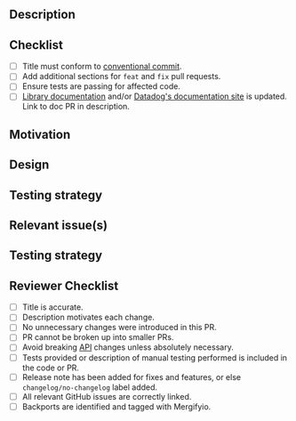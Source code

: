 ## Description
<!-- Briefly describe the change and why it was required. -->

<!-- If this is a breaking change, explain why it is necessary. Breaking changes must append `!` after the type/scope. See https://ddtrace.readthedocs.io/en/stable/contributing.html for more details. -->

## Checklist
- [ ] Title must conform to [conventional commit](https://github.com/conventional-changelog/commitlint/tree/master/%40commitlint/config-conventional).
- [ ] Add additional sections for `feat` and `fix` pull requests.
- [ ] Ensure tests are passing for affected code.
- [ ] [Library documentation](https://github.com/DataDog/dd-trace-py/tree/1.x/docs) and/or [Datadog's documentation site](https://github.com/DataDog/documentation/) is updated. Link to doc PR in description.

<!-- Copy and paste the relevant snippet based on the type of pull request -->

<!-- START feat -->

## Motivation
<!-- Expand on why the change is required, include relevant context for reviewers -->

## Design 
<!-- Include benefits from the change as well as possible drawbacks and trade-offs -->

## Testing strategy
<!-- Describe the automated tests and/or the steps for manual testing.

<!-- END feat -->

<!-- START fix -->

## Relevant issue(s)
<!-- Link the pull request to any issues related to the fix. Use keywords for links to automate closing the issues once the pull request is merged. -->

## Testing strategy
<!-- Describe any added regression tests and/or the manual testing performed. -->

<!-- END fix -->

## Reviewer Checklist
- [ ] Title is accurate.
- [ ] Description motivates each change.
- [ ] No unnecessary changes were introduced in this PR.
- [ ] PR cannot be broken up into smaller PRs.
- [ ] Avoid breaking [API](https://ddtrace.readthedocs.io/en/stable/versioning.html#interfaces) changes unless absolutely necessary.
- [ ] Tests provided or description of manual testing performed is included in the code or PR.
- [ ] Release note has been added for fixes and features, or else `changelog/no-changelog` label added.
- [ ] All relevant GitHub issues are correctly linked.
- [ ] Backports are identified and tagged with Mergifyio.
